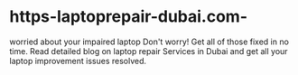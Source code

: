 # https-laptoprepair-dubai.com-
worried about your impaired laptop Don't worry! Get all of those fixed in no time. Read detailed blog on laptop repair Services in Dubai and get all your laptop improvement issues resolved.
